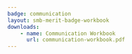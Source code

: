 ```yaml
---
badge: communication
layout: smb-merit-badge-workbook
downloads:
    - name: Communication Workbook
      url: communication-workbook.pdf
---
```

